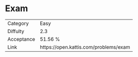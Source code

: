 # Exam

<table>
    <tr>
        <td>Category</td>
        <td>Easy</td>
    </tr>
    <tr>
        <td>Diffulty</td>
        <td>2.3</td>
    </tr>
    <tr>
        <td>Acceptance</td>
        <td>51.56 %</td>
    </tr>
    <tr>
        <td>Link</td>
        <td>https://open.kattis.com/problems/exam</td>
    </tr>
</table>